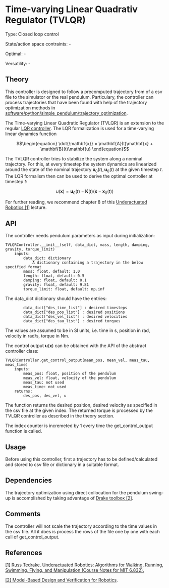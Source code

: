 #  Time-varying Linear Quadrativ Regulator (TVLQR) #

Type: Closed loop control

State/action space contraints: -

Optimal: -

Versatility: -

## Theory #

This controller is designed to follow a precomputed trajectory
 from of a csv file to the simulator or the real pendulum. Particulary, the controller can process trajectories that have been found with help of the trajectory optimization methods in [software/python/simple_pendulum/trajectory_optimization](software/python/simple_pendulum/trajectory_optimization).

The Time-varying Linear Quadratic Regulator (TVLQR) is an extension to the regular [LQR controller](software/python/simple_pendulum/controllers/lqr). The LQR formalization is used for a time-varying linear dynamics function

```math
\begin{equation}
\dot{\mathbf{x}} =  \mathbf{A}(t)\mathbf{x} + \mathbf{B}(t)\mathbf{u}
\end{equation}
```

The TVLQR controller tries to stabilize the system along a nominal trajectory. For this, at every timestep the system dynamics are linearized around the state of the nominal trajectory $`\mathbf{x}_0(t), \mathbf{u}_0(t)`$ at the given timestep $`t`$. The LQR formalism then can be used to derive the optimal controller at timestep $`t`$:

```math
\begin{equation}
u(\mathbf{x}) = \mathbf{u}_0(t) - \mathbf{K}(t) \left( \mathbf{x} - \mathbf{x}_0(t)\right)
\end{equation}
```

For further reading, we recommend chapter 8 of this [Underactuated Robotics [1]](http://underactuated.mit.edu/) lecture.

## API

The controller needs pendulum parameters as input during initialization:

    TVLQRController.__init__(self, data_dict, mass, length, damping, gravity, torque_limit)
        inputs:
            data_dict: dictionary
                A dictionary containing a trajectory in the below specified format
            mass: float, default: 1.0
            length: float, default: 0.5
            damping: float, default: 0.1
            gravity: float, default: 9.81
            torque_limit: float, default: np.inf

The data_dict dictionary should have the entries:

            data_dict["des_time_list"] : desired timesteps
            data_dict["des_pos_list"] : desired positions
            data_dict["des_vel_list"] : desired velocities
            data_dict["des_tau_list"] : desired torques

The values are assumed to be in SI units, i.e. time in s, position in rad, velocity in rad/s, torque in Nm.

The control output $`\mathbf{u}(\mathbf{x})`$ can be obtained with the API of the abstract controller class:

    TVLQRController.get_control_output(mean_pos, mean_vel, meas_tau, meas_time)
        inputs:
            meas_pos: float, position of the pendulum
            meas_vel: float, velocity of the pendulum
            meas_tau: not used
            meas_time: not used
        returns:
            des_pos, des_vel, u

The function returns the desired position, desired velocity as specified in the csv file at the given index. The returned torque is processed by the TVLQR controller as described in the theory section.

The index counter is incremeted by 1 every time the get_control_output function is called.

## Usage #

Before using this controller, first a trajectory has to be defined/calculated
and stored to csv file or dictionary in a suitable format.

## Dependencies

The trajectory optimization using direct collocation for the pendulum swing-up is accomplished by taking advantage of [Drake toolbox [2]](https://drake.mit.edu/).

## Comments

The controller will not scale the trajectory according to the time values in the csv file. All it does is process the rows of the file one by one with each call of get_control_output.

## References

[[1] Russ Tedrake. Underactuated Robotics: Algorithms for Walking, Running, Swimming, Flying, and Manipulation (Course Notes for MIT 6.832).](http://underactuated.mit.edu/)

[[2] Model-Based Design and Verification for Robotics](https://drake.mit.edu/).

